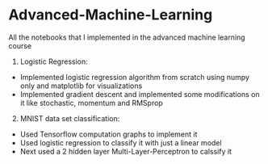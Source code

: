 # Advanced-Machine-Learning
All the notebooks that I implemented in the advanced machine learning course

1. Logistic Regression:
  * Implemented logistic regression algorithm from scratch using numpy only and matplotlib for visualizations
  * Implemented gradient descent and implemented some modifications on it like stochastic, momentum and RMSprop

2. MNIST data set classification:
  * Used Tensorflow computation graphs to implement it
  * Used logistic regression to classify it with just a linear model
  * Next used a 2 hidden layer Multi-Layer-Perceptron to calssify it
